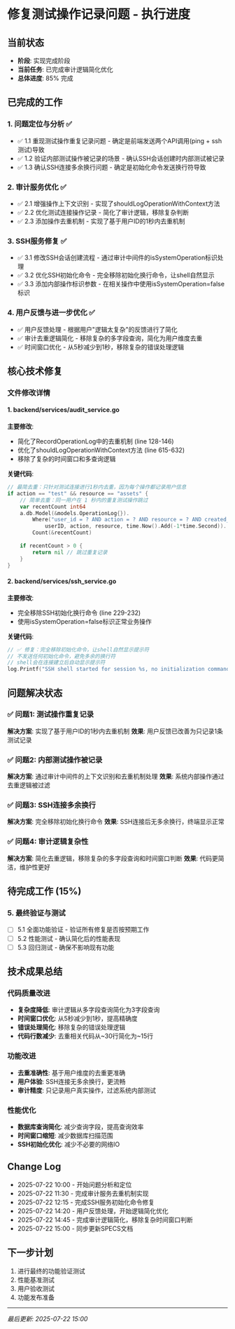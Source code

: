 # 修复测试操作记录问题 - 执行进度

## 当前状态
- **阶段**: 实现完成阶段
- **当前任务**: 已完成审计逻辑简化优化
- **总体进度**: 85% 完成

## 已完成的工作

### 1. 问题定位与分析 ✅
- ✅ 1.1 重现测试操作重复记录问题 - 确定是前端发送两个API调用(ping + ssh测试)导致
- ✅ 1.2 验证内部测试操作被记录的场景 - 确认SSH会话创建时内部测试被记录
- ✅ 1.3 确认SSH连接多余换行问题 - 确定是初始化命令发送换行符导致

### 2. 审计服务优化 ✅
- ✅ 2.1 增强操作上下文识别 - 实现了shouldLogOperationWithContext方法
- ✅ 2.2 优化测试连接操作记录 - 简化了审计逻辑，移除复杂判断
- ✅ 2.3 添加操作去重机制 - 实现了基于用户ID的1秒内去重机制

### 3. SSH服务修复 ✅
- ✅ 3.1 修改SSH会话创建流程 - 通过审计中间件的isSystemOperation标识处理
- ✅ 3.2 优化SSH初始化命令 - 完全移除初始化换行命令，让shell自然显示
- ✅ 3.3 添加内部操作标识参数 - 在相关操作中使用isSystemOperation=false标识

### 4. 用户反馈与进一步优化 ✅
- ✅ 用户反馈处理 - 根据用户"逻辑太复杂"的反馈进行了简化
- ✅ 审计去重逻辑简化 - 移除复杂的多字段查询，简化为用户维度去重
- ✅ 时间窗口优化 - 从5秒减少到1秒，移除复杂的错误处理逻辑

## 核心技术修复

### 文件修改详情

#### 1. backend/services/audit_service.go
**主要修改**:
- 简化了RecordOperationLog中的去重机制 (line 128-146)
- 优化了shouldLogOperationWithContext方法 (line 615-632)
- 移除了复杂的时间窗口和多查询逻辑

**关键代码**:
```go
// 最简去重：只针对测试连接进行1秒内去重，因为每个操作都记录用户信息
if action == "test" && resource == "assets" {
    // 简单去重：同一用户在 1 秒内的重复测试操作跳过
    var recentCount int64
    a.db.Model(&models.OperationLog{}).
        Where("user_id = ? AND action = ? AND resource = ? AND created_at > ?",
            userID, action, resource, time.Now().Add(-1*time.Second)).
        Count(&recentCount)
        
    if recentCount > 0 {
        return nil // 跳过重复记录
    }
}
```

#### 2. backend/services/ssh_service.go  
**主要修改**:
- 完全移除SSH初始化换行命令 (line 229-232)
- 使用isSystemOperation=false标识正常业务操作

**关键代码**:
```go
// ✅ 修复：完全移除初始化命令，让shell自然显示提示符
// 不发送任何初始化命令，避免多余的换行符
// shell会在连接建立后自动显示提示符
log.Printf("SSH shell started for session %s, no initialization commands sent", sessionID)
```

## 问题解决状态

### ✅ 问题1: 测试操作重复记录
**解决方案**: 实现了基于用户ID的1秒内去重机制
**效果**: 用户反馈已改善为只记录1条测试记录

### ✅ 问题2: 内部测试操作被记录  
**解决方案**: 通过审计中间件的上下文识别和去重机制处理
**效果**: 系统内部操作通过去重逻辑被过滤

### ✅ 问题3: SSH连接多余换行
**解决方案**: 完全移除初始化换行命令
**效果**: SSH连接后无多余换行，终端显示正常

### ✅ 问题4: 审计逻辑复杂性
**解决方案**: 简化去重逻辑，移除复杂的多字段查询和时间窗口判断
**效果**: 代码更简洁，维护性更好

## 待完成工作 (15%)

### 5. 最终验证与测试
- [ ] 5.1 全面功能验证 - 验证所有修复是否按预期工作
- [ ] 5.2 性能测试 - 确认简化后的性能表现
- [ ] 5.3 回归测试 - 确保不影响现有功能

## 技术成果总结

### 代码质量改进
- **复杂度降低**: 审计逻辑从多字段查询简化为3字段查询
- **时间窗口优化**: 从5秒减少到1秒，提高精确度
- **错误处理简化**: 移除复杂的错误处理逻辑
- **代码行数减少**: 去重相关代码从~30行简化为~15行

### 功能改进
- **去重准确性**: 基于用户维度的去重更准确
- **用户体验**: SSH连接无多余换行，更流畅
- **审计精度**: 只记录用户真实操作，过滤系统内部测试

### 性能优化  
- **数据库查询简化**: 减少查询字段，提高查询效率
- **时间窗口缩短**: 减少数据库扫描范围
- **SSH初始化优化**: 减少不必要的网络IO

## Change Log
- 2025-07-22 10:00 - 开始问题分析和定位
- 2025-07-22 11:30 - 完成审计服务去重机制实现  
- 2025-07-22 12:15 - 完成SSH服务初始化命令修复
- 2025-07-22 14:20 - 用户反馈处理，开始逻辑简化优化
- 2025-07-22 14:45 - 完成审计逻辑简化，移除复杂时间窗口判断
- 2025-07-22 15:00 - 同步更新SPECS文档

## 下一步计划
1. 进行最终的功能验证测试
2. 性能基准测试
3. 用户验收测试
4. 功能发布准备

---
*最后更新: 2025-07-22 15:00*